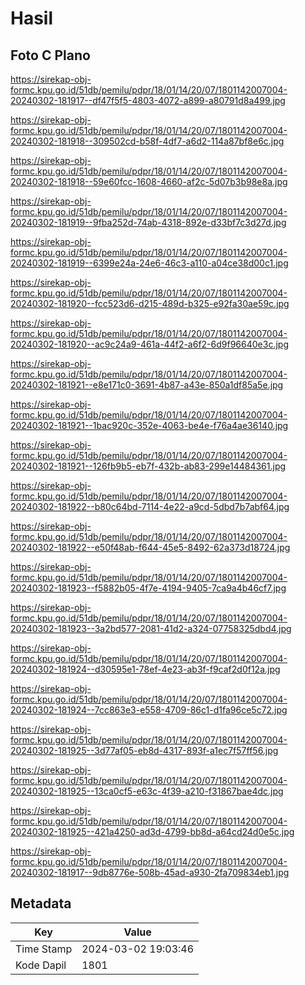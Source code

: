 # Hasil

## Foto C Plano

https://sirekap-obj-formc.kpu.go.id/51db/pemilu/pdpr/18/01/14/20/07/1801142007004-20240302-181917--df47f5f5-4803-4072-a899-a80791d8a499.jpg

https://sirekap-obj-formc.kpu.go.id/51db/pemilu/pdpr/18/01/14/20/07/1801142007004-20240302-181918--309502cd-b58f-4df7-a6d2-114a87bf8e6c.jpg

https://sirekap-obj-formc.kpu.go.id/51db/pemilu/pdpr/18/01/14/20/07/1801142007004-20240302-181918--59e60fcc-1608-4660-af2c-5d07b3b98e8a.jpg

https://sirekap-obj-formc.kpu.go.id/51db/pemilu/pdpr/18/01/14/20/07/1801142007004-20240302-181919--9fba252d-74ab-4318-892e-d33bf7c3d27d.jpg

https://sirekap-obj-formc.kpu.go.id/51db/pemilu/pdpr/18/01/14/20/07/1801142007004-20240302-181919--6399e24a-24e6-46c3-a110-a04ce38d00c1.jpg

https://sirekap-obj-formc.kpu.go.id/51db/pemilu/pdpr/18/01/14/20/07/1801142007004-20240302-181920--fcc523d6-d215-489d-b325-e92fa30ae59c.jpg

https://sirekap-obj-formc.kpu.go.id/51db/pemilu/pdpr/18/01/14/20/07/1801142007004-20240302-181920--ac9c24a9-461a-44f2-a6f2-6d9f96640e3c.jpg

https://sirekap-obj-formc.kpu.go.id/51db/pemilu/pdpr/18/01/14/20/07/1801142007004-20240302-181921--e8e171c0-3691-4b87-a43e-850a1df85a5e.jpg

https://sirekap-obj-formc.kpu.go.id/51db/pemilu/pdpr/18/01/14/20/07/1801142007004-20240302-181921--1bac920c-352e-4063-be4e-f76a4ae36140.jpg

https://sirekap-obj-formc.kpu.go.id/51db/pemilu/pdpr/18/01/14/20/07/1801142007004-20240302-181921--126fb9b5-eb7f-432b-ab83-299e14484361.jpg

https://sirekap-obj-formc.kpu.go.id/51db/pemilu/pdpr/18/01/14/20/07/1801142007004-20240302-181922--b80c64bd-7114-4e22-a9cd-5dbd7b7abf64.jpg

https://sirekap-obj-formc.kpu.go.id/51db/pemilu/pdpr/18/01/14/20/07/1801142007004-20240302-181922--e50f48ab-f644-45e5-8492-62a373d18724.jpg

https://sirekap-obj-formc.kpu.go.id/51db/pemilu/pdpr/18/01/14/20/07/1801142007004-20240302-181923--f5882b05-4f7e-4194-9405-7ca9a4b46cf7.jpg

https://sirekap-obj-formc.kpu.go.id/51db/pemilu/pdpr/18/01/14/20/07/1801142007004-20240302-181923--3a2bd577-2081-41d2-a324-07758325dbd4.jpg

https://sirekap-obj-formc.kpu.go.id/51db/pemilu/pdpr/18/01/14/20/07/1801142007004-20240302-181924--d30595e1-78ef-4e23-ab3f-f9caf2d0f12a.jpg

https://sirekap-obj-formc.kpu.go.id/51db/pemilu/pdpr/18/01/14/20/07/1801142007004-20240302-181924--7cc863e3-e558-4709-86c1-d1fa96ce5c72.jpg

https://sirekap-obj-formc.kpu.go.id/51db/pemilu/pdpr/18/01/14/20/07/1801142007004-20240302-181925--3d77af05-eb8d-4317-893f-a1ec7f57ff56.jpg

https://sirekap-obj-formc.kpu.go.id/51db/pemilu/pdpr/18/01/14/20/07/1801142007004-20240302-181925--13ca0cf5-e63c-4f39-a210-f31867bae4dc.jpg

https://sirekap-obj-formc.kpu.go.id/51db/pemilu/pdpr/18/01/14/20/07/1801142007004-20240302-181925--421a4250-ad3d-4799-bb8d-a64cd24d0e5c.jpg

https://sirekap-obj-formc.kpu.go.id/51db/pemilu/pdpr/18/01/14/20/07/1801142007004-20240302-181917--9db8776e-508b-45ad-a930-2fa709834eb1.jpg


## Metadata

| Key        | Value               |
| ---------- | ------------------- |
| Time Stamp | 2024-03-02 19:03:46 |
| Kode Dapil | 1801                |



